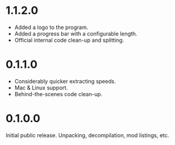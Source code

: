 # 1.1.2.0
* Added a logo to the program.
* Added a progress bar with a configurable length.
* Official internal code clean-up and splitting.

# 0.1.1.0
* Considerably quicker extracting speeds.
* Mac & Linux support.
* Behind-the-scenes code clean-up.

# 0.1.0.0
Initial public release. Unpacking, decompilation, mod listings, etc.